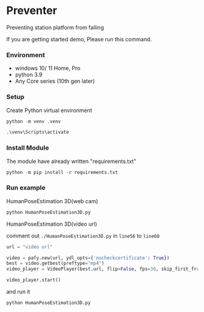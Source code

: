 # Preventer

Preventing station platform from falling

If you are getting started demo, Please run this command.

### Environment

- windows 10/ 11 Home, Pro
- python 3.9
- Any Core series (10th gen later)

### Setup

Create Python virtual environment

```python
python -m venv .venv

.\venv\Scripts\activate
```

### Install Module

The module have already written "requirements.txt"

```python
python -m pip install -r requirements.txt
```

### Run example

HumanPoseEstimation 3D(web cam)

```cmd
python HumanPoseEstimation3D.py
```

HumanPoseEstimation 3D(video url)

comment out `./HumanPoseEstimation3D.py` in `line56` to `line60`

```python
url = "video url" 

video = pafy.new(url, ydl_opts={'nocheckcertificate': True})
best = video.getbest(preftype="mp4")
video_player = VideoPlayer(best.url, flip=False, fps=30, skip_first_frames=0)

video_player.start()
```

and run it

```python
python HumanPoseEstimation3D.py
```
